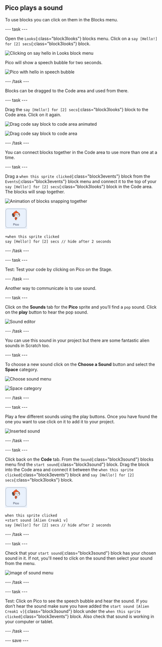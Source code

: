 ## Pico plays a sound

To use blocks you can click on them in the Blocks menu. 

--- task ---

Open the `Looks`{:class="block3looks"} blocks menu. Click on a `say [Hello!] for [2] secs`{:class="block3looks"} block.

![Clicking on say hello in Looks block menu](images/say-hello.png)

Pico will show a speech bubble for two seconds. 

![Pico with hello in speech bubble](images/say-hello-stage.png)

--- /task ---

Blocks can be dragged to the Code area and used from there.

--- task ---

Drag the `say [Hello!] for [2] secs`{:class="block3looks"} block to the Code area. Click on it again. 

![Drag code say block to code area animated](images/drag-say.gif) 

![Drag code say block to code area](images/drag-say.png) 

--- /task ---

You can connect blocks together in the Code area to use more than one at a time.

--- task ---

Drag a `when this sprite clicked`{:class="block3events"} block from the `Events`{:class="block3events"} block menu and connect it to the top of your `say [Hello!] for [2] secs`{:class="block3looks"} block in the Code area. The blocks will snap together.

![Animation of blocks snapping together](images/snap-together.png)

![image of Pico sprite](images/pico-sprite.png)

```blocks3
+when this sprite clicked
say [Hello!] for [2] secs // hide after 2 seconds
```

--- /task ---

--- task ---

Test: Test your code by clicking on Pico on the Stage. 

--- /task ---

Another way to communicate is to use sound.

--- task ---

Click on the **Sounds** tab for the **Pico** sprite and you’ll find a `pop` sound. Click on the **play** button to hear the pop sound. 

![Sound editor](images/sound-editor.png)

--- /task ---

You can use this sound in your project but there are some fantastic alien sounds in Scratch too. 

--- task ---

To choose a new sound click on the **Choose a Sound** button and select the **Space** category. 

![Choose sound menu](images/choose-sound.png)

![Space category](images/space-category.png)

--- /task ---

--- task ---

Play a few different sounds using the play buttons. Once you have found the one you want to use click on it to add it to your project. 

![Inserted sound](images/inserted-sound.png)

--- /task ---

--- task ---

Click back on the **Code** tab. From the `Sound`{:class="block3sound"} blocks menu find the `start sound`{:class="block3sound"} block. Drag the block into the Code area and connect it between the `when this sprite clicked`{:class="block3events"} block and `say [Hello!] for [2] secs`{:class="block3looks"} block. 

![image of Pico sprite](images/pico-sprite.png)

```blocks3
when this sprite clicked
+start sound [Alien Creak1 v]
say [Hello!] for [2] secs // hide after 2 seconds
```

--- /task ---

--- task ---

Check that your `start sound`{:class="block3sound"} block has your chosen sound in it. If not, you'll need to click on the sound then select your sound from the menu.

![image of sound menu](images/sound-menu.png)

--- /task ---

--- task ---

Test: Click on Pico to see the speech bubble and hear the sound. If you don’t hear the sound make sure you have added the `start sound [Alien Creak1 v]`{:class="block3sound"} block under the `when this sprite clicked`{:class="block3events"} block. Also check that sound is working in your computer or tablet. 

--- /task ---

--- save ---
